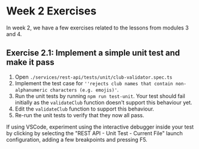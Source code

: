 # Week 2 Exercises
In week 2, we have a few exercises related to the lessons from modules 3 and 4.

## Exercise 2.1: Implement a simple unit test and make it pass
1. Open `./services/rest-api/tests/unit/club-validator.spec.ts`
2. Implement the test case for `''rejects club names that contain non-alphanumeric characters (e.g. emojis)'`.
3. Run the unit tests by running `npm run test-unit`. Your test should fail initially as the `validateClub` function doesn't support this behaviour yet.
4. Edit the `validateClub` function to support this behaviour.
5. Re-run the unit tests to verify that they now all pass.

If using VSCode, experiment using the interactive debugger inside your test by clicking by selecting the "REST API - Unit Test - Current File" launch configuration, adding a few breakpoints and pressing F5.
